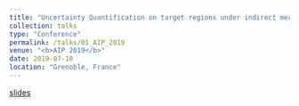 ```yaml
---
title: "Uncertainty Quantification on target regions under indirect measurements with applications to volcano geophysics"
collection: talks
type: "Conference"
permalink: /talks/01_AIP_2019
venue: "<b>AIP 2019</b>"
date: 2019-07-10
location: "Grenoble, France"
---
```


[slides](/talks/01_AIP_2019.pdf)
